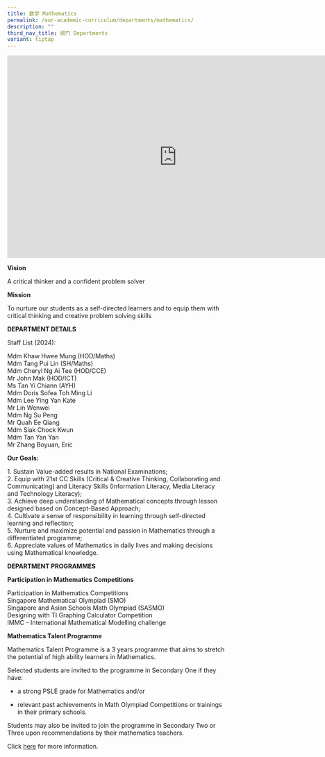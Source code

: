 ```yaml
---
title: 数学 Mathematics
permalink: /our-academic-curriculum/departments/mathematics/
description: ""
third_nav_title: 部门 Departments
variant: tiptap
---
```

<div class="iframe-wrapper"><iframe height="467" width="780" allowfullscreen="true" frameborder="0" src="https://docs.google.com/presentation/d/e/2PACX-1vRgC6Z-reSBPQ1IcGBMUo8luUSYaGT-BZEBOpx_Innu5rQ6hgxFbUhB8IluUgZ0jz4-Aq4submz0op2/embed?start=true&amp;loop=true&amp;delayms=5000"></iframe></div><p><strong>Vision</strong></p><p>A critical thinker and a confident problem solver</p><p><strong>Mission</strong></p><p>To nurture our students as a self-directed learners and to equip them with critical thinking and creative problem solving skills</p><p><strong>DEPARTMENT DETAILS</strong></p><p>Staff List (2024):</p><p>Mdm Khaw Hwee Mung (HOD/Maths) <br>Mdm Tang Pui Lin (SH/Maths) <br>Mdm Cheryl Ng Ai Tee (HOD/CCE) <br>Mr John Mak (HOD/ICT) <br>Ms Tan Yi Chiann (AYH) <br>Mdm Doris Sofea Toh Ming Li <br>Mdm Lee Ying Yan Kate<br>Mr Lin Wenwei <br>Mdm Ng Su Peng<br>Mr Quah Ee Qiang <br>Mdm Siak Chock Kwun<br>Mdm Tan Yan Yan <br>Mr Zhang Boyuan, Eric<br></p><p><strong>Our Goals:</strong></p><p>1. Sustain Value-added results in National Examinations; <br>2. Equip with 21st CC Skills (Critical &amp; Creative Thinking, Collaborating and Communicating) and Literacy Skills (Information Literacy, Media Literacy and Technology Literacy); <br>3. Achieve deep understanding of Mathematical concepts through lesson designed based on Concept-Based Approach; <br>4. Cultivate a sense of responsibility in learning through self-directed learning and reflection; <br>5. Nurture and maximize potential and passion in Mathematics through a differentiated programme; <br>6. Appreciate values of Mathematics in daily lives and making decisions using Mathematical knowledge.</p><p><strong>DEPARTMENT PROGRAMMES</strong></p><p><strong>Participation in Mathematics Competitions</strong></p><p>Participation in Mathematics Competitions <br>Singapore Mathematical Olympiad (SMO) <br>Singapore and Asian Schools Math Olympiad (SASMO) <br>Designing with TI Graphing Calculator Competition <br>IMMC - International Mathematical Modelling challenge</p><p><strong>Mathematics Talent Programme</strong></p><p>Mathematics Talent Programme is a 3 years programme that aims to stretch the potential of high ability learners in Mathematics.</p><p>Selected students are invited to the programme in Secondary One if they have:</p><ul><li><p>a strong PSLE grade for Mathematics and/or</p></li><li><p>relevant past achievements in Math Olympiad Competitions or trainings in their primary schools.</p></li></ul><p>Students may also be invited to join the programme in Secondary Two or Three upon recommendations by their mathematics teachers.&nbsp;</p><p>Click&nbsp;<a href="/our-talent-development/Department-Talent-Programmes/Mathematics-Talent-Programme" rel="noopener noreferrer nofollow" target="_blank">here</a>&nbsp;for more information.</p>